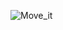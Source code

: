 ![Move_it](https://user-images.githubusercontent.com/79040885/131346050-0d7fff0b-7936-4362-a8c1-368c85a63112.png)
